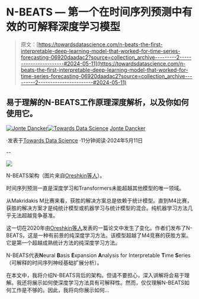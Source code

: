 # N-BEATS — 第一个在时间序列预测中有效的可解释深度学习模型

> 原文：[https://towardsdatascience.com/n-beats-the-first-interpretable-deep-learning-model-that-worked-for-time-series-forecasting-06920daadac2?source=collection_archive---------2-----------------------#2024-05-11](https://towardsdatascience.com/n-beats-the-first-interpretable-deep-learning-model-that-worked-for-time-series-forecasting-06920daadac2?source=collection_archive---------2-----------------------#2024-05-11)

## 易于理解的N-BEATS工作原理深度解析，以及你如何使用它。

[](https://medium.com/@jodancker?source=post_page---byline--06920daadac2--------------------------------)[![Jonte Dancker](../Images/29e37a1a1cabc15cfb90a860b2931f03.png)](https://medium.com/@jodancker?source=post_page---byline--06920daadac2--------------------------------)[](https://towardsdatascience.com/?source=post_page---byline--06920daadac2--------------------------------)[![Towards Data Science](../Images/a6ff2676ffcc0c7aad8aaf1d79379785.png)](https://towardsdatascience.com/?source=post_page---byline--06920daadac2--------------------------------) [Jonte Dancker](https://medium.com/@jodancker?source=post_page---byline--06920daadac2--------------------------------)

·发表于[Towards Data Science](https://towardsdatascience.com/?source=post_page---byline--06920daadac2--------------------------------) ·11分钟阅读·2024年5月11日

--

![](../Images/980ff84a5ed71008034c95d433f1ed18.png)

N-BEATS架构（图片来自[Oreshkin等人](https://arxiv.org/pdf/1905.10437)）。

时间序列预测一直是深度学习和Transformers未能超越其他模型的唯一领域。

从Makridakis M比赛来看，获胜的解决方案总是依赖于统计模型。直到M4比赛，获胜的解决方案才是纯统计模型或机器学习与统计模型的混合。纯机器学习方法几乎无法超越竞争基准。

这一切在2020年由[Oreshkin等人](https://arxiv.org/pdf/1905.10437)发表的一篇论文中发生了变化。作者们发布了N-BEATS，这是一种有前景的纯深度学习方法。该模型超越了M4竞赛的获胜方案。它是第一个超越成熟统计方法的纯深度学习方法。

N-BEATS代表**N**eural **B**asis **E**xpansion **A**nalysis for Interpretable **T**ime **S**eries（可解释的时间序列神经基础扩展分析）。

在本文中，我将介绍N-BEATS背后的架构。但请不要担心，深入讲解将会易于理解。我还将展示如何使深度学习方法具有可解释性。然而，仅仅理解N-BEATS如何工作是不够的。因此，我将向你展示如何…
